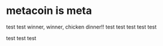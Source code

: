 # metacoin is meta

test
test
winner, winner, chicken dinner!!
test
test
test
test
test

test
test
test
